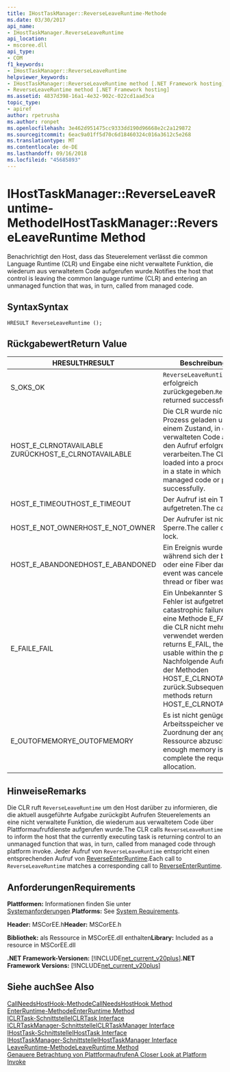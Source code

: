 ```yaml
---
title: IHostTaskManager::ReverseLeaveRuntime-Methode
ms.date: 03/30/2017
api_name:
- IHostTaskManager.ReverseLeaveRuntime
api_location:
- mscoree.dll
api_type:
- COM
f1_keywords:
- IHostTaskManager::ReverseLeaveRuntime
helpviewer_keywords:
- IHostTaskManager::ReverseLeaveRuntime method [.NET Framework hosting]
- ReverseLeaveRuntime method [.NET Framework hosting]
ms.assetid: 4837d398-16a1-4e32-902c-022cd1aad3ca
topic_type:
- apiref
author: rpetrusha
ms.author: ronpet
ms.openlocfilehash: 3e462d951475cc9333dd190d96668e2c2a129872
ms.sourcegitcommit: 6eac9a01ff5d70c6d18460324c016a3612c5e268
ms.translationtype: MT
ms.contentlocale: de-DE
ms.lasthandoff: 09/16/2018
ms.locfileid: "45685893"
---
```

# <a name="ihosttaskmanagerreverseleaveruntime-method"></a><span data-ttu-id="f7b7e-102">IHostTaskManager::ReverseLeaveRuntime-Methode</span><span class="sxs-lookup"><span data-stu-id="f7b7e-102">IHostTaskManager::ReverseLeaveRuntime Method</span></span>
<span data-ttu-id="f7b7e-103">Benachrichtigt den Host, dass das Steuerelement verlässt die common Language Runtime (CLR) und Eingabe eine nicht verwaltete Funktion, die wiederum aus verwaltetem Code aufgerufen wurde.</span><span class="sxs-lookup"><span data-stu-id="f7b7e-103">Notifies the host that control is leaving the common language runtime (CLR) and entering an unmanaged function that was, in turn, called from managed code.</span></span>  
  
## <a name="syntax"></a><span data-ttu-id="f7b7e-104">Syntax</span><span class="sxs-lookup"><span data-stu-id="f7b7e-104">Syntax</span></span>  
  
```  
HRESULT ReverseLeaveRuntime ();  
```  
  
## <a name="return-value"></a><span data-ttu-id="f7b7e-105">Rückgabewert</span><span class="sxs-lookup"><span data-stu-id="f7b7e-105">Return Value</span></span>  
  
|<span data-ttu-id="f7b7e-106">HRESULT</span><span class="sxs-lookup"><span data-stu-id="f7b7e-106">HRESULT</span></span>|<span data-ttu-id="f7b7e-107">Beschreibung</span><span class="sxs-lookup"><span data-stu-id="f7b7e-107">Description</span></span>|  
|-------------|-----------------|  
|<span data-ttu-id="f7b7e-108">S_OK</span><span class="sxs-lookup"><span data-stu-id="f7b7e-108">S_OK</span></span>|<span data-ttu-id="f7b7e-109">`ReverseLeaveRuntime` wurde erfolgreich zurückgegeben.</span><span class="sxs-lookup"><span data-stu-id="f7b7e-109">`ReverseLeaveRuntime` returned successfully.</span></span>|  
|<span data-ttu-id="f7b7e-110">HOST_E_CLRNOTAVAILABLE ZURÜCK</span><span class="sxs-lookup"><span data-stu-id="f7b7e-110">HOST_E_CLRNOTAVAILABLE</span></span>|<span data-ttu-id="f7b7e-111">Die CLR wurde nicht in einen Prozess geladen und befindet sich in einem Zustand, in dem nicht verwalteten Code ausführen oder den Aufruf erfolgreich zu verarbeiten.</span><span class="sxs-lookup"><span data-stu-id="f7b7e-111">The CLR has not been loaded into a process, or the CLR is in a state in which it cannot run managed code or process the call successfully.</span></span>|  
|<span data-ttu-id="f7b7e-112">HOST_E_TIMEOUT</span><span class="sxs-lookup"><span data-stu-id="f7b7e-112">HOST_E_TIMEOUT</span></span>|<span data-ttu-id="f7b7e-113">Der Aufruf ist ein Timeout aufgetreten.</span><span class="sxs-lookup"><span data-stu-id="f7b7e-113">The call timed out.</span></span>|  
|<span data-ttu-id="f7b7e-114">HOST_E_NOT_OWNER</span><span class="sxs-lookup"><span data-stu-id="f7b7e-114">HOST_E_NOT_OWNER</span></span>|<span data-ttu-id="f7b7e-115">Der Aufrufer ist nicht Besitzer der Sperre.</span><span class="sxs-lookup"><span data-stu-id="f7b7e-115">The caller does not own the lock.</span></span>|  
|<span data-ttu-id="f7b7e-116">HOST_E_ABANDONED</span><span class="sxs-lookup"><span data-stu-id="f7b7e-116">HOST_E_ABANDONED</span></span>|<span data-ttu-id="f7b7e-117">Ein Ereignis wurde abgebrochen, während sich der blockierte Thread oder eine Fiber darauf gewartet.</span><span class="sxs-lookup"><span data-stu-id="f7b7e-117">An event was canceled while a blocked thread or fiber was waiting on it.</span></span>|  
|<span data-ttu-id="f7b7e-118">E_FAIL</span><span class="sxs-lookup"><span data-stu-id="f7b7e-118">E_FAIL</span></span>|<span data-ttu-id="f7b7e-119">Ein Unbekannter Schwerwiegender Fehler ist aufgetreten.</span><span class="sxs-lookup"><span data-stu-id="f7b7e-119">An unknown catastrophic failure occurred.</span></span> <span data-ttu-id="f7b7e-120">Wenn eine Methode E_FAIL zurückgibt, ist die CLR nicht mehr im Prozess verwendet werden.</span><span class="sxs-lookup"><span data-stu-id="f7b7e-120">When a method returns E_FAIL, the CLR is no longer usable within the process.</span></span> <span data-ttu-id="f7b7e-121">Nachfolgende Aufrufe zum Hosten der Methoden HOST_E_CLRNOTAVAILABLE zurück.</span><span class="sxs-lookup"><span data-stu-id="f7b7e-121">Subsequent calls to hosting methods return HOST_E_CLRNOTAVAILABLE.</span></span>|  
|<span data-ttu-id="f7b7e-122">E_OUTOFMEMORY</span><span class="sxs-lookup"><span data-stu-id="f7b7e-122">E_OUTOFMEMORY</span></span>|<span data-ttu-id="f7b7e-123">Es ist nicht genügend Arbeitsspeicher verfügbar, um die Zuordnung der angeforderten Ressource abzuschließen.</span><span class="sxs-lookup"><span data-stu-id="f7b7e-123">Not enough memory is available to complete the requested resource allocation.</span></span>|  
  
## <a name="remarks"></a><span data-ttu-id="f7b7e-124">Hinweise</span><span class="sxs-lookup"><span data-stu-id="f7b7e-124">Remarks</span></span>  
 <span data-ttu-id="f7b7e-125">Die CLR ruft `ReverseLeaveRuntime` um den Host darüber zu informieren, die die aktuell ausgeführte Aufgabe zurückgibt Aufrufen Steuerelements an eine nicht verwaltete Funktion, die wiederum aus verwaltetem Code über Plattformaufrufdienste aufgerufen wurde.</span><span class="sxs-lookup"><span data-stu-id="f7b7e-125">The CLR calls `ReverseLeaveRuntime` to inform the host that the currently executing task is returning control to an unmanaged function that was, in turn, called from managed code through platform invoke.</span></span> <span data-ttu-id="f7b7e-126">Jeder Aufruf von `ReverseLeaveRuntime` entspricht einen entsprechenden Aufruf von [ReverseEnterRuntime](../../../../docs/framework/unmanaged-api/hosting/ihosttaskmanager-reverseenterruntime-method.md).</span><span class="sxs-lookup"><span data-stu-id="f7b7e-126">Each call to `ReverseLeaveRuntime` matches a corresponding call to [ReverseEnterRuntime](../../../../docs/framework/unmanaged-api/hosting/ihosttaskmanager-reverseenterruntime-method.md).</span></span>  
  
## <a name="requirements"></a><span data-ttu-id="f7b7e-127">Anforderungen</span><span class="sxs-lookup"><span data-stu-id="f7b7e-127">Requirements</span></span>  
 <span data-ttu-id="f7b7e-128">**Plattformen:** Informationen finden Sie unter [Systemanforderungen](../../../../docs/framework/get-started/system-requirements.md).</span><span class="sxs-lookup"><span data-stu-id="f7b7e-128">**Platforms:** See [System Requirements](../../../../docs/framework/get-started/system-requirements.md).</span></span>  
  
 <span data-ttu-id="f7b7e-129">**Header:** MSCorEE.h</span><span class="sxs-lookup"><span data-stu-id="f7b7e-129">**Header:** MSCorEE.h</span></span>  
  
 <span data-ttu-id="f7b7e-130">**Bibliothek:** als Ressource in MSCorEE.dll enthalten</span><span class="sxs-lookup"><span data-stu-id="f7b7e-130">**Library:** Included as a resource in MSCorEE.dll</span></span>  
  
 <span data-ttu-id="f7b7e-131">**.NET Framework-Versionen:** [!INCLUDE[net_current_v20plus](../../../../includes/net-current-v20plus-md.md)]</span><span class="sxs-lookup"><span data-stu-id="f7b7e-131">**.NET Framework Versions:** [!INCLUDE[net_current_v20plus](../../../../includes/net-current-v20plus-md.md)]</span></span>  
  
## <a name="see-also"></a><span data-ttu-id="f7b7e-132">Siehe auch</span><span class="sxs-lookup"><span data-stu-id="f7b7e-132">See Also</span></span>  
 [<span data-ttu-id="f7b7e-133">CallNeedsHostHook-Methode</span><span class="sxs-lookup"><span data-stu-id="f7b7e-133">CallNeedsHostHook Method</span></span>](../../../../docs/framework/unmanaged-api/hosting/ihosttaskmanager-callneedshosthook-method.md)  
 [<span data-ttu-id="f7b7e-134">EnterRuntime-Methode</span><span class="sxs-lookup"><span data-stu-id="f7b7e-134">EnterRuntime Method</span></span>](../../../../docs/framework/unmanaged-api/hosting/ihosttaskmanager-enterruntime-method.md)  
 [<span data-ttu-id="f7b7e-135">ICLRTask-Schnittstelle</span><span class="sxs-lookup"><span data-stu-id="f7b7e-135">ICLRTask Interface</span></span>](../../../../docs/framework/unmanaged-api/hosting/iclrtask-interface.md)  
 [<span data-ttu-id="f7b7e-136">ICLRTaskManager-Schnittstelle</span><span class="sxs-lookup"><span data-stu-id="f7b7e-136">ICLRTaskManager Interface</span></span>](../../../../docs/framework/unmanaged-api/hosting/iclrtaskmanager-interface.md)  
 [<span data-ttu-id="f7b7e-137">IHostTask-Schnittstelle</span><span class="sxs-lookup"><span data-stu-id="f7b7e-137">IHostTask Interface</span></span>](../../../../docs/framework/unmanaged-api/hosting/ihosttask-interface.md)  
 [<span data-ttu-id="f7b7e-138">IHostTaskManager-Schnittstelle</span><span class="sxs-lookup"><span data-stu-id="f7b7e-138">IHostTaskManager Interface</span></span>](../../../../docs/framework/unmanaged-api/hosting/ihosttaskmanager-interface.md)  
 [<span data-ttu-id="f7b7e-139">LeaveRuntime-Methode</span><span class="sxs-lookup"><span data-stu-id="f7b7e-139">LeaveRuntime Method</span></span>](../../../../docs/framework/unmanaged-api/hosting/ihosttaskmanager-leaveruntime-method.md)  
 [<span data-ttu-id="f7b7e-140">Genauere Betrachtung von Plattformaufrufen</span><span class="sxs-lookup"><span data-stu-id="f7b7e-140">A Closer Look at Platform Invoke</span></span>](https://msdn.microsoft.com/library/ba9dd55b-2eaa-45cd-8afd-75cb8d64d243)
